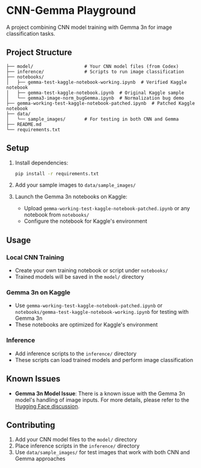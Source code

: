 # CNN-Gemma Playground

A project combining CNN model training with Gemma 3n for image classification tasks.

## Project Structure

```
├── model/                   # Your CNN model files (from Codex)
├── inference/               # Scripts to run image classification
├── notebooks/
│   ├── gemma-test-kaggle-notebook-working.ipynb  # Verified Kaggle notebook
│   ├── gemma-test-kaggle-notebook.ipynb  # Original Kaggle sample
│   └── gemma3-image-norm_bugGemma.ipynb  # Normalization bug demo
├── gemma-working-test-kaggle-notebook-patched.ipynb  # Patched Kaggle notebook
├── data/
│   └── sample_images/       # For testing in both CNN and Gemma
├── README.md
└── requirements.txt
```

## Setup

1. Install dependencies:
   ```bash
   pip install -r requirements.txt
   ```

2. Add your sample images to `data/sample_images/`

3. Launch the Gemma 3n notebooks on Kaggle:
   - Upload `gemma-working-test-kaggle-notebook-patched.ipynb` or any notebook from `notebooks/`
   - Configure the notebook for Kaggle's environment

## Usage

### Local CNN Training
- Create your own training notebook or script under `notebooks/`
- Trained models will be saved in the `model/` directory

### Gemma 3n on Kaggle
- Use `gemma-working-test-kaggle-notebook-patched.ipynb` or `notebooks/gemma-test-kaggle-notebook-working.ipynb` for testing with Gemma 3n
- These notebooks are optimized for Kaggle's environment

### Inference
- Add inference scripts to the `inference/` directory
- These scripts can load trained models and perform image classification

## Known Issues

- **Gemma 3n Model Issue**: There is a known issue with the Gemma 3n model's handling of image inputs. For more details, please refer to the [Hugging Face discussion](https://huggingface.co/google/gemma-3n-E4B-it/discussions/8#68665baa7548e5ed1ed63af3).

## Contributing

1. Add your CNN model files to the `model/` directory
2. Place inference scripts in the `inference/` directory
3. Use `data/sample_images/` for test images that work with both CNN and Gemma approaches
